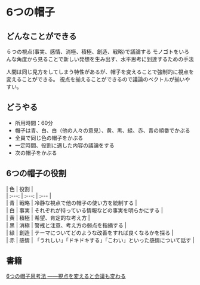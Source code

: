 # 6つの帽子
## どんなことができる
６つの視点(事実、感情、消極、積極、創造、戦略)で議論する
モノゴトをいろんな角度から見ることで新しい発想を生み出す、水平思考に到達するための手法

人間は同じ見方をしてしまう特性があるが、帽子を変えることで強制的に視点を変えることができる。
視点を揃えることができるので議論のベクトルが揃いやすい。

## どうやる
- 所用時間：60分
- 帽子は青、白、白（他の人々の意見）、黄、黒、緑、赤、青の順番でかぶる
- 全員で同じ色の帽子をかぶる
- 一定時間、役割に適した内容の議論をする
- 次の帽子をかぶる

## 6つの帽子の役割
| 色 | 役割 |  
| :---: | :---: | :--- |  
| 青 | 戦略 | 冷静な視点で他の帽子の使い方を統制する |   
| 白 | 事実 | それぞれが持っている情報などの事実を明らかにする |   
| 黄 | 積極 | 希望、肯定的な考え方 |  
| 黒 | 消極 | 警戒と注意、考え方の弱点を指摘する |  
| 緑 | 創造 | テーマについてどのような改善をすれば良くなるかを探る |  
| 赤 | 感情 | 「うれしい」「ドキドキする」「こわい」といった感情について話す |  

## 書籍
[6つの帽子思考法 ――視点を変えると会議も変わる](https://www.amazon.co.jp/6%E3%81%A4%E3%81%AE%E5%B8%BD%E5%AD%90%E6%80%9D%E8%80%83%E6%B3%95-%E8%A6%96%E7%82%B9%E3%82%92%E5%A4%89%E3%81%88%E3%82%8B%E3%81%A8%E4%BC%9A%E8%AD%B0%E3%82%82%E5%A4%89%E3%82%8F%E3%82%8B-%E3%82%A8%E3%83%89%E3%83%AF%E3%83%BC%E3%83%89-%E3%83%87-%E3%83%9C%E3%83%BC%E3%83%8E-ebook/dp/B019JGPKNC/ref=tmm_kin_swatch_0?_encoding=UTF8&qid=&sr=)

